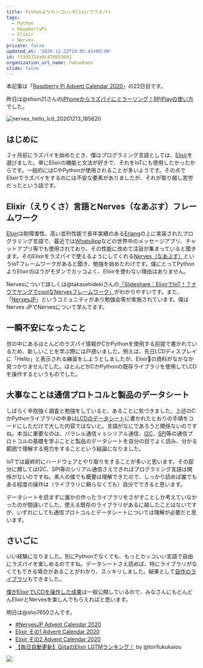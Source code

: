 ```yaml
---
title: PythonよりカッコいいElixirでラズパイ
tags:
  - Python
  - RaspberryPi
  - Elixir
  - Nerves
private: false
updated_at: '2020-12-22T10:05:43+09:00'
id: f33d5318adc478653603
organization_url_name: fukuokaex
slide: false
---
```

本記事は「[Raspberry Pi Advent Calendar 2020](https://qiita.com/advent-calendar/2020/raspberry-pi)」の22日目です。

昨日は@shion21さんの[iPhoneからラズパイにミラーリング！RPiPlayの使い方](https://qiita.com/shion21/items/8019c3fbd7ac80974977)でした。

![nerves_hello_lcd_20201213_185620](https://qiita-user-contents.imgix.net/https%3A%2F%2Fuser-images.githubusercontent.com%2F7563926%2F102699565-b5646700-4213-11eb-9ca1-a11bd10c619d.gif?ixlib=rb-1.2.2&auto=format&gif-q=60&q=75&w=1400&fit=max&s=3b1df9544696c3a6b5018eddf4894c7f)

## はじめに

２ヶ月前にラズパイを始めたとき、僕はプログラミング言語としては、[Elixir](https://ja.wikipedia.org/wiki/Elixir_(%E3%83%97%E3%83%AD%E3%82%B0%E3%83%A9%E3%83%9F%E3%83%B3%E3%82%B0%E8%A8%80%E8%AA%9E))を選びました。単にElixirの機能と文法が好きで、それをIoTにも使用したかったからです。一般的にはCやPythonが使用されることが多いようです。その点でElixirでラズパイをするのには不安な要素がありましたが、それが取り越し苦労だったという話です。

## Elixir（えりくさ）言語とNerves（なあぶす）フレームワーク

[Elixir](https://ja.wikipedia.org/wiki/Elixir_(%E3%83%97%E3%83%AD%E3%82%B0%E3%83%A9%E3%83%9F%E3%83%B3%E3%82%B0%E8%A8%80%E8%AA%9E))は耐障害性、高い並列性能で長年実績のある[Erlang](https://ja.wikipedia.org/wiki/Erlang)の上に実装されたプログラミング言語で、最近では[WhatsApp](https://ja.wikipedia.org/wiki/WhatsApp)などの世界中のメッセージアプリ、チャットアプリ等でも使用されており、その性能に改めて注目が集まっていると聞きます。そのElixirをラズパイで使えるようにしてくれる[Nerves（なあぶす）](https://www.nerves-project.org/)というIoTフレームワークがあると聞き、勉強を始めたわけです。僕にとってPythonよりElixirのほうがモダンでカッコよく、Elixirを使わない理由はありません。

Nervesについて詳しくは@takasehidekiさんの[「Slideshare：ElixirでIoT！？ナウでヤングでcoolなNervesフレームワーク」](https://www2.slideshare.net/takasehideki/elixiriotcoolnerves-236780506)がわかりやすいです。また、「[NervesJP](https://nerves-jp.connpass.com/)」というコミュニティがあり勉強会等が実施されています。僕はNerves JPでNervesについて学んでます。

## 一瞬不安になったこと

世の中にあるほとんどのラズパイ情報がCかPythonを使用する前提で書かれているため、新しいことを学ぶ際には戸惑いました。例えば、先日LCDディスプレイに「Hello」と表示される練習をしようとしましたが、Elixirの資料がなかなか見つかりませんでした。ほとんどがCかPythonの既存ライブラリを使用してLCDを操作するというものでした。

## 大事なことは通信プロトコルと製品のデータシート

しばらく辛抱強く調査と勉強をしていると、あることに気づきました。上述のCかPythonライブラリの中身は[LCDのデータシート](https://cdn-shop.adafruit.com/datasheets/HD44780.pdf)に書かれたとおりの手順をコードにしただけで大した内容ではないと。言語がなにであろうと関係ないのですね。本当に重要なのは、パラレル通信ｖｓシリアル通信、[I2C](https://ja.wikipedia.org/wiki/I2C)、[SPI](https://ja.wikipedia.org/wiki/%E3%82%B7%E3%83%AA%E3%82%A2%E3%83%AB%E3%83%BB%E3%83%9A%E3%83%AA%E3%83%95%E3%82%A7%E3%83%A9%E3%83%AB%E3%83%BB%E3%82%A4%E3%83%B3%E3%82%BF%E3%83%95%E3%82%A7%E3%83%BC%E3%82%B9)等の通信プロトコルの基礎を学ぶことと製品のデータシートを自分の目でよく読み、分かる範囲で理解する努力をすることという結論になりました。

IoTでは最終的にハードウェアとやり取りをすることが多いと思います。その部分に関してはI2C、SPI等のシリアル通信さえできればプログラミング言語は関係がないのですね。素人の僕でも概要は理解できたので、しっかり読めば誰でもある程度の操作は（ライブラリに頼らなくても）自分でできると思います。

データシートを読まずに誰かの作ったライブラリをさがすことしか考えていなかったのが間違いでした。使える既存のライブラリがあるに越したことはないですが、いずれにしても通信プロトコルとデータシートについては理解が必要だと思います。

## さいごに

いい経験になりました。別にPythonでなくても、もっとカッコいい言語で自由にラズパイを楽しめるのですね。データシートさえ読めば、特にライブラリがなくてもできる場合があることがわかり、スッキリしました。結果として[自作のライブラリ](https://github.com/mnishiguchi/lcd_display)もできました。

[僕がElixirでLCDを操作した成果](https://qiita.com/mnishiguchi/items/f93aafcdcf284db28475)は一般公開しているので、みなさんにもどんどんElixirとNervesを楽しんでもらえればと思います。

明日は@sho7650さんです。

- [#NervesJP Advent Calendar 2020](https://qiita.com/advent-calendar/2020/nervesjp)
- [Elixir その1 Advent Calendar 2020](https://qiita.com/advent-calendar/2020/elixir)
- [Elixir その2 Advent Calendar 2020](https://qiita.com/advent-calendar/2020/elixir2)
- [【毎日自動更新】QiitaのElixir LGTMランキング！](https://qiita.com/torifukukaiou/items/1edb3e961acf002478fd) by @torifukukaiou

[![](https://qiita-user-contents.imgix.net/https%3A%2F%2Fqiita-image-store.s3.ap-northeast-1.amazonaws.com%2F0%2F240349%2F5ef22bb9-f357-778c-1bff-b018cce54948.png?ixlib=rb-1.2.2&auto=format&gif-q=60&q=75&w=1400&fit=max&s=c746dae99633be5b9eadf524d7a7b191)](https://nerves-jp.connpass.com/)
